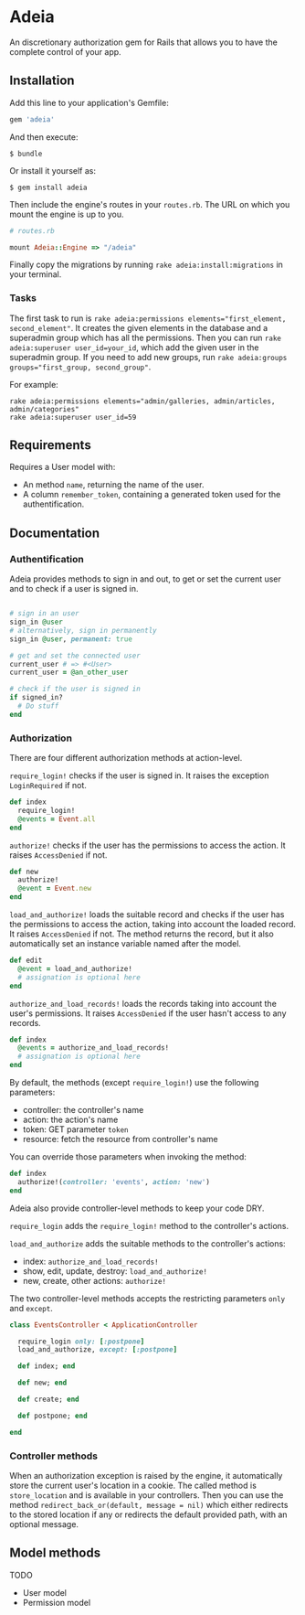 # Adeia

An discretionary authorization gem for Rails that allows you to have the complete control of your app.

## Installation

Add this line to your application's Gemfile:

```ruby
gem 'adeia'
```

And then execute:

    $ bundle

Or install it yourself as:

    $ gem install adeia

Then include the engine's routes in your `routes.rb`. The URL on which you mount the engine is up to you.

```ruby
# routes.rb

mount Adeia::Engine => "/adeia"
```

Finally copy the migrations by running `rake adeia:install:migrations` in your terminal.

### Tasks

The first task to run is `rake adeia:permissions elements="first_element, second_element"`. It creates the given elements in the database and a superadmin group which has all the permissions.
Then you can run `rake adeia:superuser user_id=your_id`, which add the given user in the superadmin group.
If you need to add new groups, run `rake adeia:groups groups="first_group, second_group"`.

For example:

```
rake adeia:permissions elements="admin/galleries, admin/articles, admin/categories"
rake adeia:superuser user_id=59
```

## Requirements

Requires a User model with:

* An method `name`, returning the name of the user.
* A column `remember_token`, containing a generated token used for the authentification.

## Documentation

### Authentification

Adeia provides methods to sign in and out, to get or set the current user and to check if a user is signed in.

```ruby

# sign in an user
sign_in @user
# alternatively, sign in permanently
sign_in @user, permanent: true

# get and set the connected user
current_user # => #<User>
current_user = @an_other_user

# check if the user is signed in
if signed_in?
  # Do stuff
end

```

### Authorization

There are four different authorization methods at action-level.

`require_login!` checks if the user is signed in. It raises the exception `LoginRequired` if not.

```ruby
def index
  require_login!
  @events = Event.all
end
```

`authorize!` checks if the user has the permissions to access the action. It raises `AccessDenied` if not.

```ruby
def new
  authorize!
  @event = Event.new
end
```

`load_and_authorize!` loads the suitable record and checks if the user has the permissions to access the action, taking into account the loaded record. It raises `AccessDenied` if not.
The method returns the record, but it also automatically set an instance variable named after the model.

```ruby
def edit
  @event = load_and_authorize!
  # assignation is optional here
end
```

`authorize_and_load_records!` loads the records taking into account the user's permissions. It raises `AccessDenied` if the user hasn't access to any records.

```ruby
def index
  @events = authorize_and_load_records!
  # assignation is optional here
end
```

By default, the methods (except `require_login!`) use the following parameters:

* controller: the controller's name
* action: the action's name
* token: GET parameter `token`
* resource: fetch the resource from controller's name

You can override those parameters when invoking the method:

```ruby
def index
  authorize!(controller: 'events', action: 'new')
end
```
Adeia also provide controller-level methods to keep your code DRY.

`require_login` adds the `require_login!` method to the controller's actions.

`load_and_authorize` adds the suitable methods to the controller's actions:

* index: `authorize_and_load_records!`
* show, edit, update, destroy: `load_and_authorize!`
* new, create, other actions: `authorize!`

The two controller-level methods accepts the restricting parameters `only` and `except`.

```ruby
class EventsController < ApplicationController

  require_login only: [:postpone]
  load_and_authorize, except: [:postpone]

  def index; end

  def new; end

  def create; end

  def postpone; end

end
```

### Controller methods

When an authorization exception is raised by the engine, it automatically store the current user's location in a cookie. The called method is `store_location` and is available in your controllers. Then you can use the method `redirect_back_or(default, message = nil)` which either redirects to the stored location if any or redirects the default provided path, with an optional message.

## Model methods

TODO

* User model
* Permission model

